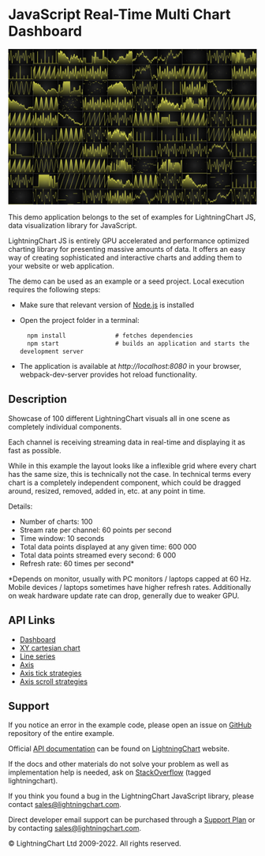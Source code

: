 # JavaScript Real-Time Multi Chart Dashboard

![JavaScript Real-Time Multi Chart Dashboard](manyCharts-darkGold.png)

This demo application belongs to the set of examples for LightningChart JS, data visualization library for JavaScript.

LightningChart JS is entirely GPU accelerated and performance optimized charting library for presenting massive amounts of data. It offers an easy way of creating sophisticated and interactive charts and adding them to your website or web application.

The demo can be used as an example or a seed project. Local execution requires the following steps:

-   Make sure that relevant version of [Node.js](https://nodejs.org/en/download/) is installed
-   Open the project folder in a terminal:

          npm install              # fetches dependencies
          npm start                # builds an application and starts the development server

-   The application is available at _http://localhost:8080_ in your browser, webpack-dev-server provides hot reload functionality.


## Description

Showcase of 100 different LightningChart visuals all in one scene as completely individual components.

Each channel is receiving streaming data in real-time and displaying it as fast as possible.

While in this example the layout looks like a inflexible grid where every chart has the same size, this is technically not the case.
In technical terms every chart is a completely independent component, which could be dragged around, resized, removed, added in, etc. at any point in time.

Details:

-   Number of charts: 100
-   Stream rate per channel: 60 points per second
-   Time window: 10 seconds
-   Total data points displayed at any given time: 600 000
-   Total data points streamed every second: 6 000
-   Refresh rate: 60 times per second\*

\*Depends on monitor, usually with PC monitors / laptops capped at 60 Hz. Mobile devices / laptops sometimes have higher refresh rates.
Additionally on weak hardware update rate can drop, generally due to weaker GPU.


## API Links

* [Dashboard]
* [XY cartesian chart]
* [Line series]
* [Axis]
* [Axis tick strategies]
* [Axis scroll strategies]


## Support

If you notice an error in the example code, please open an issue on [GitHub][0] repository of the entire example.

Official [API documentation][1] can be found on [LightningChart][2] website.

If the docs and other materials do not solve your problem as well as implementation help is needed, ask on [StackOverflow][3] (tagged lightningchart).

If you think you found a bug in the LightningChart JavaScript library, please contact sales@lightningchart.com.

Direct developer email support can be purchased through a [Support Plan][4] or by contacting sales@lightningchart.com.

[0]: https://github.com/Arction/
[1]: https://lightningchart.com/lightningchart-js-api-documentation/
[2]: https://lightningchart.com
[3]: https://stackoverflow.com/questions/tagged/lightningchart
[4]: https://lightningchart.com/support-services/

© LightningChart Ltd 2009-2022. All rights reserved.


[Dashboard]: https://lightningchart.com/js-charts/api-documentation/v7.1.0/classes/Dashboard.html
[XY cartesian chart]: https://lightningchart.com/js-charts/api-documentation/v7.1.0/classes/ChartXY.html
[Line series]: https://lightningchart.com/js-charts/api-documentation/v7.1.0/
[Axis]: https://lightningchart.com/js-charts/api-documentation/v7.1.0/classes/Axis.html
[Axis tick strategies]: https://lightningchart.com/js-charts/api-documentation/v7.1.0/variables/AxisTickStrategies.html
[Axis scroll strategies]: https://lightningchart.com/js-charts/api-documentation/v7.1.0/variables/AxisScrollStrategies.html

